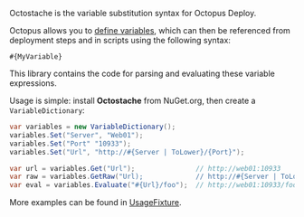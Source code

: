 Octostache is the variable substitution syntax for Octopus Deploy. 

Octopus allows you to [define variables](http://docs.octopusdeploy.com/display/OD/Variables), which can then be referenced from deployment steps and in scripts using the following syntax:

```
#{MyVariable}
```

This library contains the code for parsing and evaluating these variable expressions. 

Usage is simple: install **Octostache** from NuGet.org, then create a `VariableDictionary`:

```csharp
var variables = new VariableDictionary();
variables.Set("Server", "Web01");
variables.Set("Port" "10933");
variables.Set("Url", "http://#{Server | ToLower}/{Port}");

var url = variables.Get("Url");               // http://web01:10933
var raw = variables.GetRaw("Url);             // http://#{Server | ToLower}/{Port}
var eval = variables.Evaluate("#{Url}/foo");  // http://web01:10933/foo
```

More examples can be found in [UsageFixture](https://github.com/OctopusDeploy/Octostache/blob/master/source/Octostache.Tests/UsageFixture.cs). 
